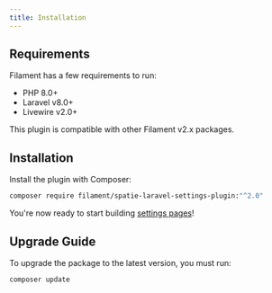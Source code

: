 ```yaml
---
title: Installation
---
```


## Requirements

Filament has a few requirements to run:

- PHP 8.0+
- Laravel v8.0+
- Livewire v2.0+

This plugin is compatible with other Filament v2.x packages.

## Installation

Install the plugin with Composer:

```bash
composer require filament/spatie-laravel-settings-plugin:"^2.0"
```

You're now ready to start building [settings pages](getting-started)!

## Upgrade Guide

To upgrade the package to the latest version, you must run:

```bash
composer update
```
